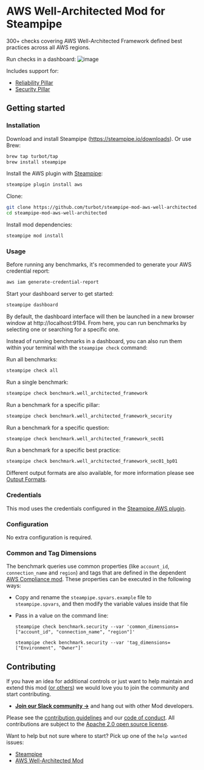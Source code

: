 # AWS Well-Architected Mod for Steampipe

300+ checks covering AWS Well-Architected Framework defined best practices across all AWS regions.

Run checks in a dashboard:
![image](https://raw.githubusercontent.com/turbot/steampipe-mod-aws-well-architected/main/docs/aws_well_architected_security_dashboard.png)

Includes support for:
* [Reliability Pillar](https://hub.steampipe.io/mods/turbot/aws_well_architected/controls/benchmark.reliability)
* [Security Pillar](https://hub.steampipe.io/mods/turbot/aws_well_architected/controls/benchmark.security)

## Getting started

### Installation

Download and install Steampipe (https://steampipe.io/downloads). Or use Brew:

```sh
brew tap turbot/tap
brew install steampipe
```

Install the AWS plugin with [Steampipe](https://steampipe.io):

```sh
steampipe plugin install aws
```

Clone:

```sh
git clone https://github.com/turbot/steampipe-mod-aws-well-architected.git
cd steampipe-mod-aws-well-architected
```

Install mod dependencies:

```sh
steampipe mod install
```

### Usage

Before running any benchmarks, it's recommended to generate your AWS credential report:

```sh
aws iam generate-credential-report
```

Start your dashboard server to get started:

```sh
steampipe dashboard
```

By default, the dashboard interface will then be launched in a new browser
window at http://localhost:9194. From here, you can run benchmarks by
selecting one or searching for a specific one.

Instead of running benchmarks in a dashboard, you can also run them within your
terminal with the `steampipe check` command:

Run all benchmarks:

```sh
steampipe check all
```

Run a single benchmark:

```sh
steampipe check benchmark.well_architected_framework
```

Run a benchmark for a specific pillar:

```sh
steampipe check benchmark.well_architected_framework_security
```

Run a benchmark for a specific question:

```sh
steampipe check benchmark.well_architected_framework_sec01
```

Run a benchmark for a specific best practice:

```sh
steampipe check benchmark.well_architected_framework_sec01_bp01
```

Different output formats are also available, for more information please see
[Output Formats](https://steampipe.io/docs/reference/cli/check#output-formats).

### Credentials

This mod uses the credentials configured in the [Steampipe AWS plugin](https://hub.steampipe.io/plugins/turbot/aws).

### Configuration

No extra configuration is required.

### Common and Tag Dimensions

The benchmark queries use common properties (like `account_id`, `connection_name` and `region`) and tags that are defined in the dependent [AWS Compliance mod](https://github.com/turbot/steampipe-mod-aws-compliance). These properties can be executed in the following ways:

- Copy and rename the `steampipe.spvars.example` file to `steampipe.spvars`, and then modify the variable values inside that file

- Pass in a value on the command line:

  ```shell
  steampipe check benchmark.security --var 'common_dimensions=["account_id", "connection_name", "region"]'
  ```

  ```shell
  steampipe check benchmark.security --var 'tag_dimensions=["Environment", "Owner"]'
  ```

## Contributing

If you have an idea for additional controls or just want to help maintain and extend this mod ([or others](https://github.com/topics/steampipe-mod)) we would love you to join the community and start contributing.

- **[Join our Slack community →](https://steampipe.io/community/join)** and hang out with other Mod developers.

Please see the [contribution guidelines](https://github.com/turbot/steampipe/blob/main/CONTRIBUTING.md) and our [code of conduct](https://github.com/turbot/steampipe/blob/main/CODE_OF_CONDUCT.md). All contributions are subject to the [Apache 2.0 open source license](https://github.com/turbot/steampipe-mod-aws-well-architected/blob/main/LICENSE).

Want to help but not sure where to start? Pick up one of the `help wanted` issues:

- [Steampipe](https://github.com/turbot/steampipe/labels/help%20wanted)
- [AWS Well-Architected Mod](https://github.com/turbot/steampipe-mod-aws-well-architected/labels/help%20wanted)
